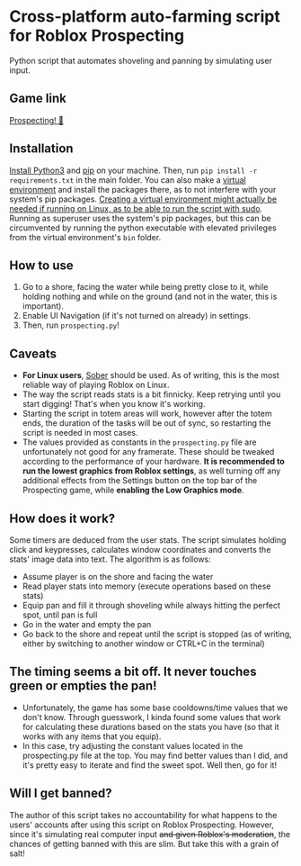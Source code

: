 # Cross-platform auto-farming script for Roblox Prospecting
Python script that automates shoveling and panning by simulating user input.
## Game link
[Prospecting! 💎](https://www.roblox.com/games/129827112113663/Prospecting)
## Installation
[Install Python3](https://www.python.org/downloads/) and [pip](https://packaging.python.org/en/latest/tutorials/installing-packages/#ensure-you-can-run-pip-from-the-command-line) on your machine. Then, run `pip install -r requirements.txt` in the main folder. You can also make a [virtual environment](https://docs.python.org/3/library/venv.html) and install the packages there, as to not interfere with your system's pip packages. [Creating a virtual environment might actually be needed if running on Linux, as to be able to run the script with sudo](https://pynput.readthedocs.io/en/latest/limitations.html). Running as superuser uses the system's pip packages, but this can be circumvented by running the python executable with elevated privileges from the virtual environment's `bin` folder.
## How to use
1. Go to a shore, facing the water while being pretty close to it, while holding nothing and while on the ground (and not in the water, this is important).
2. Enable UI Navigation (if it's not turned on already) in settings.
3. Then, run `prospecting.py`!
## Caveats
- **For Linux users**, [Sober](https://sober.vinegarhq.org/) should be used. As of writing, this is the most reliable way of playing Roblox on Linux.
- The way the script reads stats is a bit finnicky. Keep retrying until you start digging! That's when you know it's working.
- Starting the script in totem areas will work, however after the totem ends, the duration of the tasks will be out of sync, so restarting the script is needed in most cases.
- The values provided as constants in the `prospecting.py` file are unfortunately not good for any framerate. These should be tweaked according to the performance of your hardware. **It is recommended to run the lowest graphics from Roblox settings**, as well turning off any additional effects from the Settings button on the top bar of the Prospecting game, while **enabling the Low Graphics mode**.
## How does it work?
Some timers are deduced from the user stats. The script simulates holding click and keypresses, calculates window coordinates and converts the stats' image data into text. The algorithm is as follows:
- Assume player is on the shore and facing the water
- Read player stats into memory (execute operations based on these stats)
- Equip pan and fill it through shoveling while always hitting the perfect spot, until pan is full
- Go in the water and empty the pan
- Go back to the shore and repeat until the script is stopped (as of writing, either by switching to another window or CTRL+C in the terminal)
## The timing seems a bit off. It never touches green or empties the pan!
- Unfortunately, the game has some base cooldowns/time values that we don't know. Through guesswork, I kinda found some values that work for calculating these durations based on the stats you have (so that it works with any items that you equip).
- In this case, try adjusting the constant values located in the prospecting.py file at the top. You may find better values than I did, and it's pretty easy to iterate and find the sweet spot. Well then, go for it!
## Will I get banned?
The author of this script takes no accountability for what happens to the users' accounts after using this script on Roblox Prospecting. However, since it's simulating real computer input ~~and given Roblox's moderation~~, the chances of getting banned with this are slim. But take this with a grain of salt!
